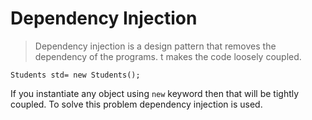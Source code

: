 # Dependency Injection
>Dependency injection is a design pattern that removes  the dependency of the programs. t makes the code loosely coupled.

`Students std= new Students();`

If you instantiate any object using `new` keyword then that will be tightly coupled. To solve this problem dependency injection is used.